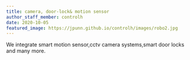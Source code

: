 ```yaml
---
title: camera, door-lock& motion sensor
author_staff_member: controlh
date: 2020-10-05
featured_image: https://jpunn.github.io/controlh/images/robo2.jpg
---
```

We integrate smart motion sensor,cctv camera systems,smart door locks and many more.
